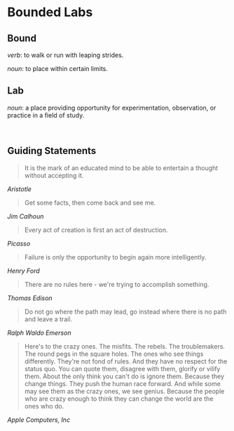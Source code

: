 # **Bounded Labs**

## Bound
*verb*: to walk or run with leaping strides.

*noun*: to place within certain limits.

## Lab
*noun*: a place providing opportunity for experimentation, observation, or practice in a field of study.

<br>

## Guiding Statements


> It is the mark of an educated mind to be able
> to entertain a thought without accepting it.

*Aristotle*


> Get some facts, 
> then come back and see me.

*Jim Calhoun*


> Every act of creation is first an act of destruction.

*Picasso*


> Failure is only the opportunity to begin again more intelligently. 

*Henry Ford*


> There are no rules here - we're trying to accomplish something.

*Thomas Edison*


> Do not go where the path may lead, go instead where there is no path and leave a trail.

*Ralph Waldo Emerson*


> Here's to the crazy ones. The misfits. The rebels. The troublemakers. The round pegs in the square holes. The ones who see things differently. 
> They're not fond of rules. And they have no respect for the status quo. You can quote them, disagree with them, glorify or vilify them.
> About the only think you can't do is ignore them. Because they change things. They push the human race forward. 
> And while some may see them as the crazy ones, we see genius. Because the people who are crazy enough to think they can change the world are the ones who do. 

*Apple Computers, Inc*
